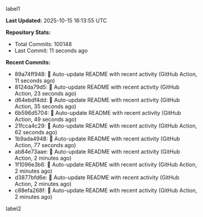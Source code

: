 
label1 
<!-- ACTIVITY_START -->
**Last Updated:** 2025-10-15 16:13:55 UTC

**Repository Stats:**
- Total Commits: 100148
- Last Commit: 11 seconds ago

**Recent Commits:**
- 89a74ff948: 🤖 Auto-update README with recent activity (GitHub Action, 11 seconds ago)
- 8124da79d5: 🤖 Auto-update README with recent activity (GitHub Action, 23 seconds ago)
- d64ebdf4dd: 🤖 Auto-update README with recent activity (GitHub Action, 35 seconds ago)
- 6b596d5704: 🤖 Auto-update README with recent activity (GitHub Action, 49 seconds ago)
- 21fcca4c29: 🤖 Auto-update README with recent activity (GitHub Action, 62 seconds ago)
- 1b9ada4948: 🤖 Auto-update README with recent activity (GitHub Action, 77 seconds ago)
- ab84e73aae: 🤖 Auto-update README with recent activity (GitHub Action, 2 minutes ago)
- 1f1096e3b6: 🤖 Auto-update README with recent activity (GitHub Action, 2 minutes ago)
- d3877bfd6e: 🤖 Auto-update README with recent activity (GitHub Action, 2 minutes ago)
- c88efa268f: 🤖 Auto-update README with recent activity (GitHub Action, 2 minutes ago)
<!-- ACTIVITY_END -->

label2
